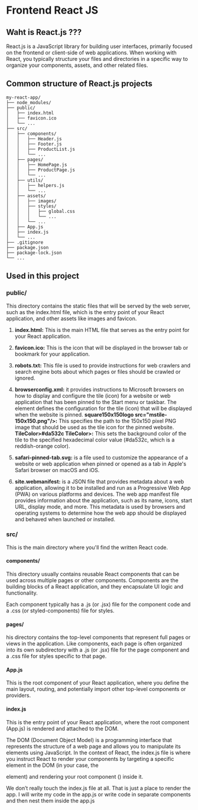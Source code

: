 # Frontend React JS

## Waht is React.js ???

React.js is a JavaScript library for building user interfaces, 
primarily focused on the frontend or client-side of web applications. 
When working with React, you typically structure your files and directories in
a specific way to organize your components, assets, and other related files.


## Common structure of React.js projects
``` 
my-react-app/
├── node_modules/
├── public/
│   ├── index.html
│   ├── favicon.ico
│   └── ...
├── src/
│   ├── components/
│   │   ├── Header.js
│   │   ├── Footer.js
│   │   ├── ProductList.js
│   │   └── ...
│   ├── pages/
│   │   ├── HomePage.js
│   │   ├── ProductPage.js
│   │   └── ...
│   ├── utils/
│   │   ├── helpers.js
│   │   └── ...
│   ├── assets/
│   │   ├── images/
│   │   ├── styles/
│   │   │   ├── global.css
│   │   │   └── ...
│   │   └── ...
│   ├── App.js
│   ├── index.js
│   └── ...
├── .gitignore
├── package.json
├── package-lock.json
└── ...

```

## Used in this project

### public/
This directory contains the static files that will be served by the web server, such as the index.html file, which is the entry point of your React application, and other assets like images and favicon.

1. **index.html:** This is the main HTML file that serves as the entry point for your React application. 

2. **favicon.ico:** This is the icon that will be displayed in the browser tab or bookmark for your application.

3. **robots.txt:** This file is used to provide instructions for web crawlers and search engine bots about which pages or files should be crawled or ignored.

4. **browserconfig.xml:** it provides instructions to Microsoft browsers on how to display and configure the tile (icon) for a website or web application that has been pinned to the Start menu or taskbar.
The <tile> element defines the configuration for the tile (icon) that will be displayed when the website is pinned.
    **square150x150logo src="mstile-150x150.png"/>:** This specifies the path to the 150x150 pixel PNG image that should be used as the tile icon for the pinned website.
    **TileColor>#da532c TileColor>:** This sets the background color of the tile to the specified hexadecimal color value (#da532c, which is a reddish-orange color).

5. **safari-pinned-tab.svg:** is a file used to customize the appearance of a website or web application when pinned or opened as a tab in Apple's Safari browser on macOS and iOS.

6. **site.webmanifest:** is a JSON file that provides metadata about a web application, allowing it to be installed and run as a Progressive Web App (PWA) on various platforms and devices.
The web app manifest file provides information about the application, such as its name, icons, start URL, display mode, and more. This metadata is used by browsers and operating systems to determine how the web app should be displayed and behaved when launched or installed.

### src/
This is the main directory where you'll find the written React code.

#### components/
This directory usually contains reusable React components that can be used across multiple pages or other components. Components are the building blocks of a React application, and they encapsulate UI logic and functionality.

Each component typically has a .js (or .jsx) file for the component code and a .css (or styled-components) file for styles.


#### pages/
his directory contains the top-level components that represent full pages or views in the application. Like components, each page is often organized into its own subdirectory with a .js (or .jsx) file for the page component and a .css file for styles specific to that page.

#### App.js
This is the root component of your React application, where you define the main layout, routing, and potentially import other top-level components or providers.

#### index.js
This is the entry point of your React application, where the root component (App.js) is rendered and attached to the DOM.

The DOM (Document Object Model) is a programming interface that represents the structure of a web page and allows you to manipulate its elements using JavaScript. In the context of React, the index.js file is where you instruct React to render your components by targeting a specific element in the DOM (in your case, the <main> element) and rendering your root component (<App />) inside it.

We don’t really touch the index.js file at all.
That is just a place to render the app.
I will write my code in the app.js or write code in separate components and then nest them inside the app.js

